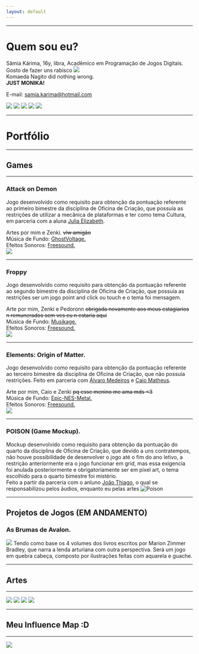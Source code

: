 ```yaml
---
layout: default
---
```

* * *
# Quem sou eu?  
Sâmia Kárima, 16y, libra, Acadêmico em Programação de Jogos Digitais.  
Gosto de fazer uns rabisco ![](flor.png)  
Komaeda Nagito did nothing wrong.  
**JUST MONIKA!** 

E-mail: samia.karima@hotmail.com  

[![](facebook.png)](https://www.facebook.com/pqpsamia)
[![](twitter.png)](https://twitter.com/pqpsamia)
[![](steam.png)](http://steamcommunity.com/id/pqpsamia)
[![](instagram.png)](https://www.instagram.com/pqpsamina)
[![](pinterest.png)](https://br.pinterest.com/samiakarima10)  


* * *
# Portfólio

* * *
## Games
* * *
### Attack on Demon

Jogo desenvolvido como requisito para obtenção da pontuação referente ao primeiro bimestre da disciplina de Oficina de Criação, que possuía as restrições de utilizar a mecânica de plataformas e ter como tema Cultura, em parceria com a aluna [Julia Elizabeth](showhiter.github.io).  

Artes por mim e Zenki. ~~vlw amigão~~  
Música de Fundo: [GhostVoltage.](https://www.youtube.com/channel/UCFs4dJlee69Pao7nMXZ6jIw)  
Efeitos Sonoros: [Freesound.](https://freesound.org/)  
[![](Attack.png)](https://samiakarima.github.io/AttackonDemon/)  
* * *
### Froppy

Jogo desenvolvido como requisito para obtenção da pontuação referente ao segundo bimestre da disciplina de Oficina de Criação, que possuía as restrições ser um jogo point and click ou touch e o tema foi mensagem.  

Arte por mim, Zenki e Pedoronn ~~obrigada novamente aos meus estagiarios n remunerados sem vcs eu n estaria aqui~~  
Música de Fundo: [Musikage.](https://www.youtube.com/channel/UCsej4tgCoXDgVH3J7M3NMgw)  
Efeitos Sonoros: [Freesound.](https://freesound.org/)  
[![](Froppy.png)](https://samiakarima.github.io/Froppy/)  
* * *
### Elements: Origin of Matter.

Jogo desenvolvido como requisito para obtenção da pontuação referente ao terceiro bimestre da disciplina de Oficina de Criação, que não possuía restrições. Feito em parceria com [Álvaro Medeiros](AlvaroMD2016.github.io) e [Caio Matheus](caioms.github.io).  

Arte por mim, Caio e Zenki ~~pq esse menino me ama mds <3~~  
Música de Fundo: [Epic-NES-Metal.](https://www.youtube.com/channel/UCQQpJntKgPEyMhsNFQrJQXg)   
Efeitos Sonoros: [Freesound.](https://freesound.org/)    
[![](Elements.png)](https://alvaromd2016.github.io/Elements/)  

* * *
### POISON (Game Mockup).

Mockup desenvolvido como requisito para obtenção da pontuação do quarto da disciplina de Oficina de Criação, que devido a uns contratempos, não houve possibilidade de desenvolver o jogo até o fim do ano letivo, a restrição anteriormente era o jogo funcionar em grid, mas essa exigencia foi anulada posteriormente e obrigatoriamente ser em pixel art, o tema escolhido para o quarto bimestre foi mistério.  
Feito a partir da parceria com o anluno [João Thiago](JoaoThiago06.github.io), o qual se responsabilizou pelos áudios, enquanto eu pelas artes ![Poison](poison.gif)

* * *
## Projetos de Jogos (EM ANDAMENTO)

### As Brumas de Avalon.

![](Avalon.png)
Tendo como base os 4 volumes dos livros escritos por Marion Zimmer Bradley, que narra a lenda arturiana com outra perspectiva.
Será um jogo em quebra cabeça, composto por ilustrações feitas com aquarela e guache.

* * *
## Artes
* * *
![](mikan.png)
![](chiaki.png)
![](sad.png)
![](yurii.png)

* * *
## Meu Influence Map :D
* * *
![](influence.png)
